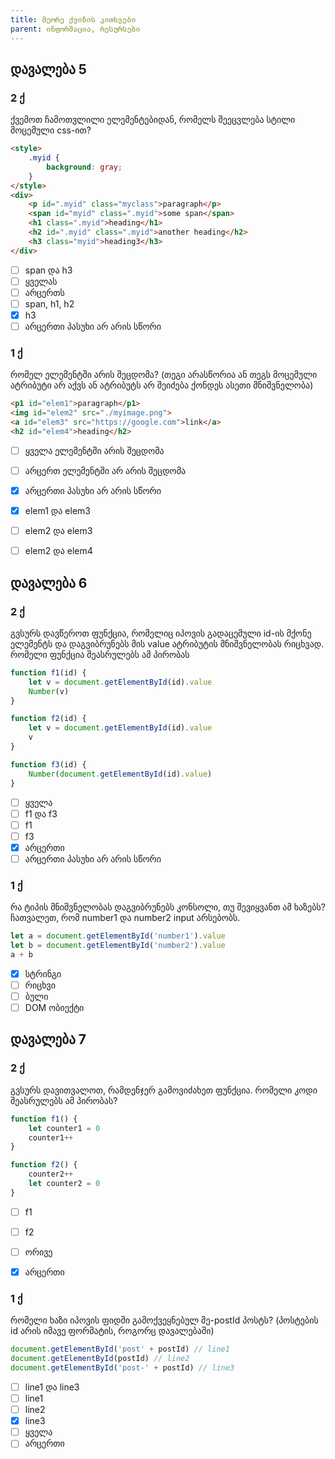 ```yaml
---
title: მეორე ქვიზის კითხვები
parent: ინფორმაცია, რესურსები
---
```


## დავალება 5
### 2 ქ

ქვემოთ ჩამოთვლილი ელემენტებიდან, რომელს შეეცვლება სტილი მოცემული css-ით?

```html
<style>
	.myid {
		background: gray;
	}
</style>
<div>
	<p id=".myid" class="myclass">paragraph</p>
	<span id="myid" class=".myid">some span</span>
	<h1 class=".myid">heading</h1>
	<h2 id=".myid" class=".myid">another heading</h2>
	<h3 class="myid">heading3</h3>
</div>
```

- [ ] span და h3
- [ ] ყველას
- [ ] არცერთს
- [ ] span, h1, h2
- [x] h3
- [ ] არცერთი პასუხი არ არის სწორი

### 1 ქ
რომელ ელემენტში არის შეცდომა? (თეგი არასწორია ან თეგს მოცემული ატრიბუტი არ აქვს ან ატრიბუტს არ შეიძება ქონდეს ასეთი მნიშვნელობა)
```html
<p1 id="elem1">paragraph</p1>
<img id="elem2" src="./myimage.png">
<a id="elem3" src="https://google.com">link</a>
<h2 id="elem4">heading</h2>
```
- [ ] ყველა ელემენტში არის შეცდომა
- [ ] არცერთ ელემენტში არ არის შეცდომა
- [x] არცერთი პასუხი არ არის სწორი
- [x] elem1 და elem3
- [ ] elem2 და elem3
- [ ] elem2 და elem4


## დავალება 6

### 2 ქ
გვსურს დავწეროთ ფუნქცია, რომელიც იპოვის გადაცემული id-ის მქონე ელემენტს და დაგვიბრუნებს მის value ატრიბუტის მნიშვნელობას რიცხვად. 
რომელი ფუნქცია შეასრულებს ამ პირობას
```js 
function f1(id) {
	let v = document.getElementById(id).value
	Number(v)
}

function f2(id) {
	let v = document.getElementById(id).value
	v
}

function f3(id) {
	Number(document.getElementById(id).value)
}
```
- [ ] ყველა
- [ ] f1 და f3
- [ ] f1
- [ ] f3
- [x] არცერთი
- [ ] არცერთი პასუხი არ არის სწორი

### 1 ქ
რა ტიპის მნიშვნელობას დაგვიბრუნებს კონსოლი, თუ შევიყვანთ ამ ხაზებს?
ჩათვალეთ, რომ number1 და number2 input არსებობს.
```js
let a = document.getElementById('number1').value
let b = document.getElementById('number2').value
a + b
```

- [x] სტრინგი
- [ ] რიცხვი
- [ ] ბული
- [ ] DOM ობიექტი

## დავალება 7

### 2 ქ
გვსურს დავითვალოთ, რამდენჯერ გამოვიძახეთ ფუნქცია. რომელი კოდი შეასრულებს ამ პირობას?
```js
function f1() {
	let counter1 = 0
	counter1++
}

function f2() {
	counter2++
	let counter2 = 0
}
```

- [ ] f1 
- [ ] f2
- [ ] ორივე
- [x] არცერთი



### 1 ქ
რომელი ხაზი იპოვის ფიდში გამოქვეყნებულ მე-postId პოსტს? (პოსტების id არის იმავე ფორმატის, როგორც დავალებაში)
```js
document.getElementById('post' + postId) // line1
document.getElementById(postId) // line2
document.getElementById('post-' + postId) // line3
```
- [ ] line1 და line3
- [ ] line1
- [ ] line2
- [x] line3
- [ ] ყველა
- [ ] არცერთი